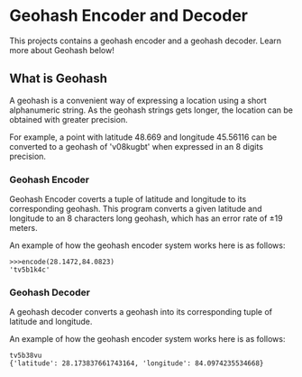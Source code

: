 # Geohash Encoder and Decoder 
This projects contains a geohash encoder and a geohash decoder. Learn more about Geohash below! 

## What is Geohash

A geohash is a convenient way of expressing a location using a short alphanumeric string. As the geohash strings gets longer, the location can be obtained with greater precision. 

For example, a point with latitude 48.669 and longitude 45.56116 can be converted to a geohash of 'v08kugbt' when expressed in an 8 digits precision. 

### Geohash Encoder

Geohash Encoder coverts a tuple of latitude and longitude to its corresponding geohash. This program converts a given latitude and longitude to an 8 characters long geohash, which has an error rate of ±19 meters. 

An example of how the geohash encoder system works here is as follows:

```console
>>>encode(28.1472,84.0823)
'tv5b1k4c'
```

### Geohash Decoder

A geohash decoder converts a geohash into its corresponding tuple of latitude and longitude. 

An example of how the geohash encoder system works here is as follows:

```console
tv5b38vu
{'latitude': 28.173837661743164, 'longitude': 84.0974235534668}
```













